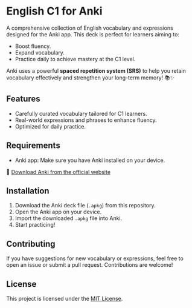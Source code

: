 # English C1 for Anki

A comprehensive collection of English vocabulary and expressions designed for the Anki app. This deck is perfect for learners aiming to:

- Boost fluency.
- Expand vocabulary.
- Practice daily to achieve mastery at the C1 level.

Anki uses a powerful **spaced repetition system (SRS)** to help you retain vocabulary effectively and strengthen your long-term memory! 📚✨

## Features

- Carefully curated vocabulary tailored for C1 learners.
- Real-world expressions and phrases to enhance fluency.
- Optimized for daily practice.

## Requirements

- Anki app: Make sure you have Anki installed on your device.
  
🔗 [Download Anki from the official website](https://apps.ankiweb.net/)

## Installation

1. Download the Anki deck file (`.apkg`) from this repository.
2. Open the Anki app on your device.
3. Import the downloaded `.apkg` file into Anki.
4. Start practicing!

## Contributing

If you have suggestions for new vocabulary or expressions, feel free to open an issue or submit a pull request. Contributions are welcome!

## License

This project is licensed under the [MIT License](LICENSE).
